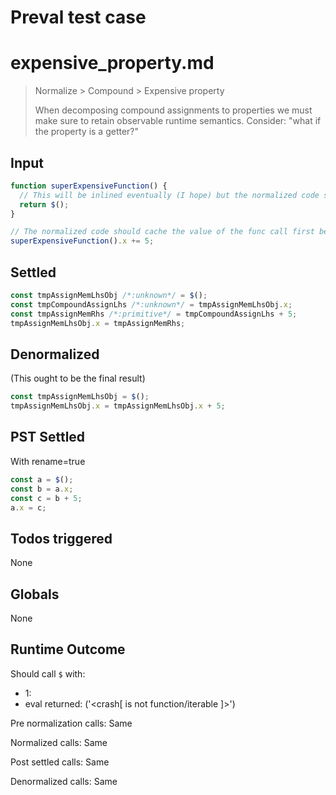 # Preval test case

# expensive_property.md

> Normalize > Compound > Expensive property
>
> When decomposing compound assignments to properties we must make sure to retain observable runtime semantics. Consider: "what if the property is a getter?"

## Input

`````js filename=intro
function superExpensiveFunction() {
  // This will be inlined eventually (I hope) but the normalized code should take care not to call this function twice.
  return $();
}

// The normalized code should cache the value of the func call first before decomposing the compound assignment
superExpensiveFunction().x += 5;
`````


## Settled


`````js filename=intro
const tmpAssignMemLhsObj /*:unknown*/ = $();
const tmpCompoundAssignLhs /*:unknown*/ = tmpAssignMemLhsObj.x;
const tmpAssignMemRhs /*:primitive*/ = tmpCompoundAssignLhs + 5;
tmpAssignMemLhsObj.x = tmpAssignMemRhs;
`````


## Denormalized
(This ought to be the final result)

`````js filename=intro
const tmpAssignMemLhsObj = $();
tmpAssignMemLhsObj.x = tmpAssignMemLhsObj.x + 5;
`````


## PST Settled
With rename=true

`````js filename=intro
const a = $();
const b = a.x;
const c = b + 5;
a.x = c;
`````


## Todos triggered


None


## Globals


None


## Runtime Outcome


Should call `$` with:
 - 1: 
 - eval returned: ('<crash[ <ref> is not function/iterable ]>')

Pre normalization calls: Same

Normalized calls: Same

Post settled calls: Same

Denormalized calls: Same
